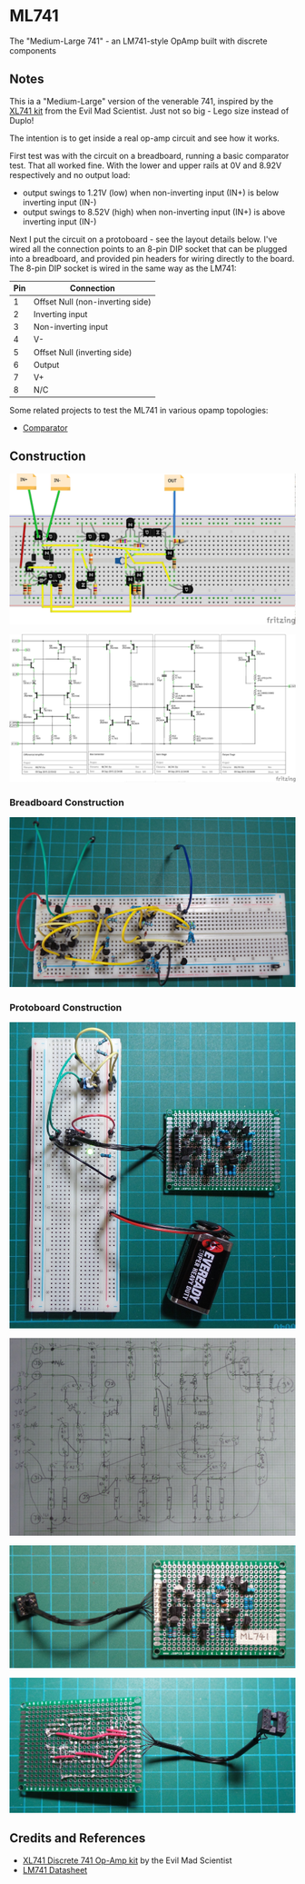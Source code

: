 # ML741

The "Medium-Large 741" - an LM741-style OpAmp built with discrete components

## Notes

This ia a "Medium-Large" version of the venerable 741, inspired by the
[XL741 kit](http://wiki.evilmadscientist.com/XL741) from the Evil Mad Scientist.
Just not so big - Lego size instead of Duplo!

The intention is to get inside a real op-amp circuit and see how it works.

First test was with the circuit on a breadboard, running a basic comparator test. That all worked fine.
With the lower and upper rails at 0V and 8.92V respectively and no output load:
* output swings to 1.21V (low) when non-inverting input (IN+) is below inverting input (IN-)
* output swings to 8.52V (high) when non-inverting input (IN+) is above inverting input (IN-)

Next I put the circuit on a protoboard - see the layout details below.
I've wired all the connection points to an 8-pin DIP socket that can be plugged into a breadboard,
and provided pin headers for wiring directly to the board.
The 8-pin DIP socket is wired in the same way as the LM741:

| Pin | Connection                       |
|-----|----------------------------------|
| 1   | Offset Null (non-inverting side) |
| 2   | Inverting input                  |
| 3   | Non-inverting input              |
| 4   | V-                               |
| 5   | Offset Null (inverting side)     |
| 6   | Output                           |
| 7   | V+                               |
| 8   | N/C                              |


Some related projects to test the ML741 in various opamp topologies:
* [Comparator](./Comparator)

## Construction

![Breadboard](./assets/ML741_bb.jpg?raw=true)

![The Schematic](./assets/ML741_schematic.jpg?raw=true)

### Breadboard Construction

![The Build](./assets/ML741_build.jpg?raw=true)

### Protoboard Construction

![Board Build](./assets/ML741_board_build.jpg?raw=true)

![Board layout](./assets/ML741_board_layout.jpg?raw=true)

![Board Front](./assets/ML741_board_front.jpg?raw=true)

![Board Rear](./assets/ML741_board_rear.jpg?raw=true)

## Credits and References
* [XL741 Discrete 741 Op-Amp kit](http://wiki.evilmadscientist.com/XL741) by the Evil Mad Scientist
* [LM741 Datasheet](http://www.futurlec.com/Linear/LM741CN.shtml)


